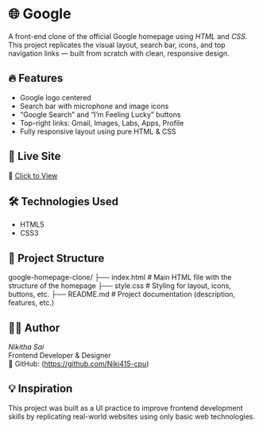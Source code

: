# 🌐 Google

A front-end clone of the official Google homepage using *HTML* and *CSS*.  
This project replicates the visual layout, search bar, icons, and top navigation links — built from scratch with clean, responsive design.


## 🔥 Features

- Google logo centered
- Search bar with microphone and image icons
- “Google Search” and “I’m Feeling Lucky” buttons
- Top-right links: Gmail, Images, Labs, Apps, Profile
- Fully responsive layout using pure HTML & CSS


## 🚀 Live Site

🔗 [Click to View](https://Niki415-cpu.github.io/index.html)


## 🛠 Technologies Used

- HTML5
- CSS3


## 📁 Project Structure

google-homepage-clone/
├── index.html         # Main HTML file with the structure of the homepage
├── style.css          # Styling for layout, icons, buttons, etc.
├── README.md          # Project documentation (description, features, etc.)


## 👩‍💻 Author

*Nikitha Sai*  
Frontend Developer & Designer  
🌟 GitHub: (https://github.com/Niki415-cpu)


## 💡 Inspiration

This project was built as a UI practice to improve frontend development skills by replicating real-world websites using only basic web technologies.
